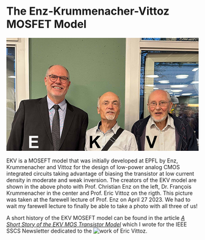 # The Enz-Krummenacher-Vittoz MOSFET Model

![The initial creators of the EKV model](/img/EKV.png)

EKV is a MOSEFT model that was initially developed at EPFL by Enz, Krummenacher and Vittoz for the design of low-power analog CMOS integrated circuits taking advantage of biasing the transistor at low current density in moderate and weak inversion. The creators of the EKV model are shown in the above photo with Prof. Christian Enz on the left, Dr. François Krummenacher in the center and Prof. Eric Vittoz on the rigth. This picture was taken at the farewell lecture of Prof. Enz on April 27 2023. We had to wait my farewell lecture to finally be able to take a photo with all three of us!

A short history of the EKV MOSEFT model can be found in the article [*A Short Story of the EKV MOS Transistor Model*](https://ieeexplore.ieee.org/stamp/stamp.jsp?tp=&arnumber=4785778) which I wrote for the IEEE SSCS Newsletter dedicated to the ![work of Eric Vittoz](https://ieeexplore.ieee.org/xpl/tocresult.jsp?isnumber=4785770&punumber=4563671).
